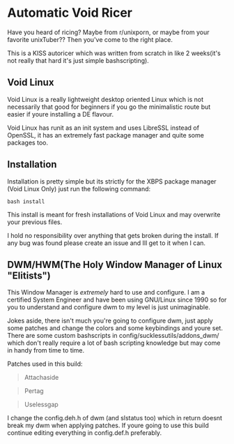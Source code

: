 # Automatic Void Ricer

Have you heard of ricing? Maybe from r/unixporn, or maybe from your favorite unixTuber?? Then you've come to the right place.

This is a KISS autoricer which was written from scratch in like 2 weeks(it's not really that hard it's just simple bashscripting).

## Void Linux

Void Linux is a really lightweight desktop oriented Linux which is not necessarily that good for beginners if you go the minimalistic route but easier if youre installing a DE flavour.

Void Linux has runit as an init system and uses LibreSSL instead of OpenSSL, it has an extremely fast package manager and quite some packages too.

## Installation

Installation is pretty simple but its strictly for the XBPS package manager (Void Linux Only) just run the following command:

```
bash install
```

This install is meant for fresh installations of Void Linux and may overwrite your previous files.

I hold no responsibility over anything that gets broken during the install. If any bug was found please create an issue and Ill get to it when I can.

## DWM/HWM(The Holy Window Manager of Linux "Elitists")

This Window Manager is *extremely* hard to use and configure. I am a certified System Engineer and have been using GNU/Linux since 1990 so for you to understand and configure dwm to my level is just unimaginable.

Jokes aside, there isn't much you're going to configure dwm, just apply some patches and change the colors and some keybindings and youre set. There are some custom bashscripts in config/sucklessutils/addons\_dwm/ which don't really require a lot of bash scripting knowledge but may come in handy from time to time.

Patches used in this build:
> Attachaside

> Pertag

> Uselessgap

I change the config.deh.h of dwm (and slstatus too) which in return doesnt break my dwm when applying patches. If youre going to use this build continue editing everything in config.def.h preferably.
